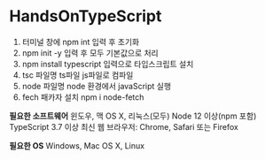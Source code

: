 # HandsOnTypeScript

1. 터미널 창에 npm int 입력 후 초기화
2. npm init -y 입력 후 모두 기본값으로 처리
3. npm install typescript 입력으로 타입스크립트 설치
4. tsc 파일명 ts파일 js파일로 컴파일
5. node 파일명 node 환경에서 javaScript 실행
6. fech 패카자 설치 npm i node-fetch


**필요한 소프트웨어**
윈도우, 맥 OS X, 리눅스(모두)
Node 12 이상(npm 포함)
TypeScript 3.7 이상
최신 웹 브라우저: Chrome, Safari 또는 Firefox

**필요한 OS**
Windows, Mac OS X, Linux
